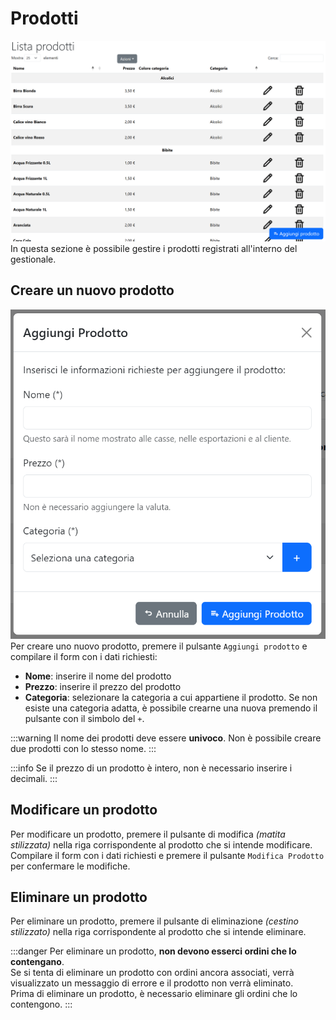 # Prodotti
![](/img/server/products.png)
In questa sezione è possibile gestire i prodotti registrati all'interno del gestionale.

## Creare un nuovo prodotto
![](/img/server/products_add.png)  
Per creare uno nuovo prodotto, premere il pulsante `Aggiungi prodotto` e compilare il form con i dati richiesti:
- **Nome**: inserire il nome del prodotto
- **Prezzo**: inserire il prezzo del prodotto
- **Categoria**: selezionare la categoria a cui appartiene il prodotto. Se non esiste una categoria adatta, è possibile crearne una nuova premendo il pulsante con il simbolo del `+`.

:::warning
Il nome dei prodotti deve essere **univoco**. Non è possibile creare due prodotti con lo stesso nome.
:::

:::info
Se il prezzo di un prodotto è intero, non è necessario inserire i decimali.
:::

## Modificare un prodotto
Per modificare un prodotto, premere il pulsante di modifica _(matita stilizzata)_ nella riga corrispondente al prodotto che si intende modificare.  
Compilare il form con i dati richiesti e premere il pulsante `Modifica Prodotto` per confermare le modifiche.

## Eliminare un prodotto
Per eliminare un prodotto, premere il pulsante di eliminazione _(cestino stilizzato)_ nella riga corrispondente al prodotto che si intende eliminare.

:::danger
Per eliminare un prodotto, **non devono esserci ordini che lo contengano**.  
Se si tenta di eliminare un prodotto con ordini ancora associati, verrà visualizzato un messaggio di errore e il prodotto non verrà eliminato.  
Prima di eliminare un prodotto, è necessario eliminare gli ordini che lo contengono.
:::
